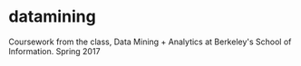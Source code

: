 # datamining
Coursework from the class, Data Mining + Analytics at Berkeley's School of Information. Spring 2017
